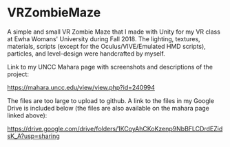 # VRZombieMaze
A simple and small VR Zombie Maze that I made with Unity for my VR class at Ewha Womans' University during Fall 2018.
The lighting, textures, materials, scripts (except for the Oculus/VIVE/Emulated HMD scripts), particles, and level-design were handcrafted by myself.

Link to my UNCC Mahara page with screenshots and descriptions of the project:

https://mahara.uncc.edu/view/view.php?id=240994

The files are too large to upload to github. 
A link to the files in my Google Drive is included below (the files are also available on the mahara page linked above):

https://drive.google.com/drive/folders/1KCoyAhCKoKzenp9NbBFLCDrdEZidsK_A?usp=sharing
